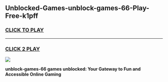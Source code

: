
## Unblocked-Games-unblock-games-66-Play-Free-k1pff
<h3>
<a href="https://premium76.site?title=unblock-games-66&ref=21A">CLICK TO PLAY</a></h3>
<hr>

<h3>
<a href="https://premium76.site?title=unblock-games-66&ref=21A">CLICK 2 PLAY</a>
  
</h3>

<a href="https://premium76.site?title=unblock-games-66&ref=21A"><img src="https://clearcache.store/games.png"></a>


**unblock-games-66 games unblocked: Your Gateway to Fun and Accessible Online Gaming**
